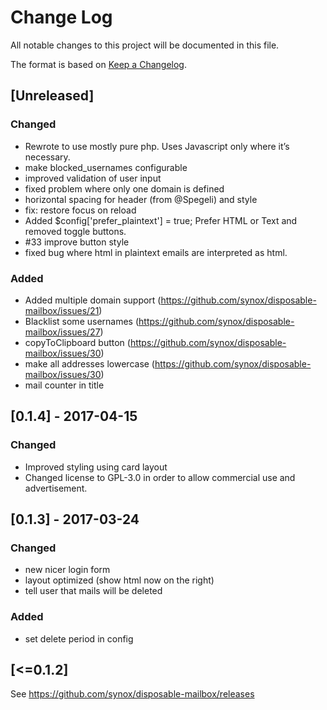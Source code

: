 # Change Log
All notable changes to this project will be documented in this file.

The format is based on [Keep a Changelog](http://keepachangelog.com/).

## [Unreleased]

### Changed
- Rewrote to use mostly pure php. Uses Javascript only where it’s necessary. 
- make blocked_usernames configurable
- improved validation of user input
- fixed problem where only one domain is defined
- horizontal spacing for header (from @Spegeli) and style
- fix: restore focus on reload
- Added $config['prefer_plaintext'] = true; Prefer HTML or Text and removed toggle buttons. 
- #33 improve button style
- fixed bug where html in plaintext emails are interpreted as html. 

### Added 
- Added multiple domain support (https://github.com/synox/disposable-mailbox/issues/21)
- Blacklist some usernames (https://github.com/synox/disposable-mailbox/issues/27)
- copyToClipboard button (https://github.com/synox/disposable-mailbox/issues/30)
- make all addresses lowercase  (https://github.com/synox/disposable-mailbox/issues/30)
- mail counter in title

## [0.1.4] - 2017-04-15

### Changed
- Improved styling using card layout
- Changed license to GPL-3.0 in order to allow commercial use and advertisement.

## [0.1.3] - 2017-03-24
### Changed
- new nicer login form
- layout optimized (show html now on the right)
- tell user that mails will be deleted

### Added
- set delete period in config

## [<=0.1.2]
See https://github.com/synox/disposable-mailbox/releases
